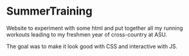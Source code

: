 # SummerTraining
Website to experiment with some html and put together all my running workouts leading to my freshmen year of cross-country at ASU.

The goal was to make it look good with CSS and interactive with JS.
